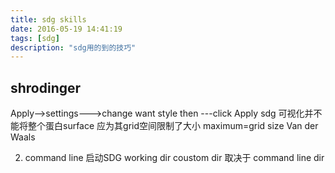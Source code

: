 ```yaml
---
title: sdg skills
date: 2016-05-19 14:41:19
tags: [sdg]
description: "sdg用的到的技巧"
---
```


## shrodinger
Apply-->settings--->change want style then ---click Apply
sdg 可视化并不能将整个蛋白surface 应为其grid空间限制了大小 maximum=grid size 
Van der Waals

2. command line 启动SDG working dir  coustom dir 取决于 command line dir